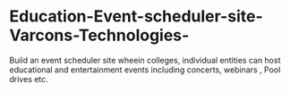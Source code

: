 # Education-Event-scheduler-site-Varcons-Technologies-
Build an event scheduler site wheein colleges, individual entities can host educational and entertainment events including concerts, webinars , Pool drives etc.
